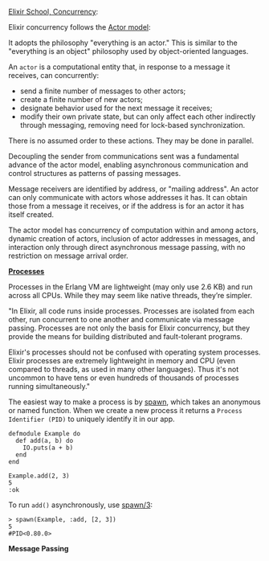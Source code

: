 [Elixir School, Concurrency](https://elixirschool.com/en/lessons/intermediate/concurrency):

Elixir concurrency follows the [Actor model](https://en.wikipedia.org/wiki/Actor_model#Fundamental_concepts):

It adopts the philosophy "everything is an actor." This is similar to the "everything is an object" philosophy used by object-oriented languages.

An `actor` is a computational entity that, in response to a message it receives, can concurrently:

- send a finite number of messages to other actors;
- create a finite number of new actors;
- designate behavior used for the next message it receives;
- modify their own private state, but can only affect each other indirectly through messaging, removing need for lock-based synchronization.

There is no assumed order to these actions. They may be done in parallel.

Decoupling the sender from communications sent was a fundamental advance of the actor model, enabling asynchronous communication and control structures as patterns of passing messages.

Message receivers are identified by address, or "mailing address". An actor can only communicate with actors whose addresses it has. It can obtain those from a message it receives, or if the address is for an actor it has itself created.

The actor model has concurrency of computation within and among actors, dynamic creation of actors, inclusion of actor addresses in messages, and interaction only through direct asynchronous message passing, with no restriction on message arrival order.

**[Processes](https://hexdocs.pm/elixir/1.16/processes.html)**

Processes in the Erlang VM are lightweight (may only use 2.6 KB) and run across all CPUs. While they may seem like native threads, they’re simpler.

"In Elixir, all code runs inside processes. Processes are isolated from each other, run concurrent to one another and communicate via message passing. Processes are not only the basis for Elixir concurrency, but they provide the means for building distributed and fault-tolerant programs.

Elixir's processes should not be confused with operating system processes. Elixir processes are extremely lightweight in memory and CPU (even compared to threads, as used in many other languages). Thus it's not uncommon to have tens or even hundreds of thousands of processes running simultaneously."

The easiest way to make a process is by [spawn](https://hexdocs.pm/elixir/1.16/Kernel.html#spawn/1), which takes an anonymous or named function. When we create a new process it returns a `Process Identifier (PID)` to uniquely identify it in our app.
```
defmodule Example do
  def add(a, b) do
    IO.puts(a + b)
  end
end

Example.add(2, 3)
5
:ok
```
To run `add()` asynchronously, use [spawn/3](https://hexdocs.pm/elixir/1.16/Kernel.html#spawn/3):
```
> spawn(Example, :add, [2, 3])
5
#PID<0.80.0>
```
**Message Passing**
